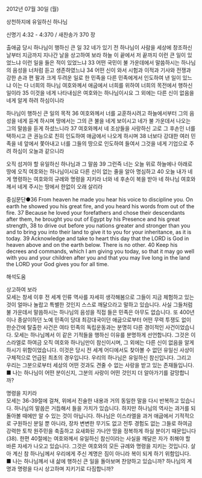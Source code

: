 2012년 07월 30일 (월)

상천하지에 유일하신 하나님



신명기 4:32 - 4:370 / 새찬송가 370 장


출애굽 당시 하나님이 행하신 큰 일
32 네가 있기 전 하나님이 사람을 세상에 창조하신 날부터 지금까지 지나간 날을 상고하여 보라 하늘 이 끝에서 저 끝까지 이런 큰 일이 있었느냐 이런 일을 들은 적이 있었느냐 33 어떤 국민이 불 가운데에서 말씀하시는 하나님의 음성을 너처럼 듣고 생존하였느냐 34 어떤 신이 와서 시험과 이적과 기사와 전쟁과 강한 손과 편 팔과 크게 두려운 일로 한 민족을 다른 민족에게서 인도하여 낸 일이 있느냐 이는 다 너희의 하나님 여호와께서 애굽에서 너희를 위하여 너희의 목전에서 행하신 일이라 35 이것을 네게 나타내심은 여호와는 하나님이시요 그 외에는 다른 신이 없음을 네게 알게 하려 하심이니라

하나님이 행하신 큰 일의 목적
36 여호와께서 너를 교훈하시려고 하늘에서부터 그의 음성을 네게 듣게 하시며 땅에서는 그의 큰 불을 네게 보이시고 네가 불 가운데서 나오는 그의 말씀을 듣게 하셨느니라 37 여호와께서 네 조상들을 사랑하신 고로 그 후손인 너를 택하시고 큰 권능으로 친히 인도하여 애굽에서 나오게 하시며 38 너보다 강대한 여러 민족을 네 앞에서 쫓아내고 너를 그들의 땅으로 인도하여 들여서 그것을 네게 기업으로 주려 하심이 오늘과 같으니라

오직 섬겨야 할 유일하신 하나님과 그 말씀
39 그런즉 너는 오늘 위로 하늘에나 아래로 땅에 오직 여호와는 하나님이시요 다른 신이 없는 줄을 알아 명심하고 40 오늘 내가 네게 명령하는 여호와의 규례와 명령을 지키라 너와 네 후손이 복을 받아 네 하나님 여호와께서 네게 주시는 땅에서 한없이 오래 살리라

중심문단●36 From heaven he made you hear his voice to discipline you. On earth he showed you his great fire, and you heard his words from out of the fire. 37 Because he loved your forefathers and chose their descendants after them, he brought you out of Egypt by his Presence and his great strength, 38 to drive out before you nations greater and stronger than you and to bring you into their land to give it to you for your inheritance, as it is today. 39 Acknowledge and take to heart this day that the LORD is God in heaven above and on the earth below. There is no other. 40 Keep his decrees and commands, which I am giving you today, so that it may go well with you and your children after you and that you may live long in the land the LORD your God gives you for all time.

해석도움





상고하여 보라  
모세는 창세 이후 전 세계 인류 역사를 자세히 생각해봄으로 그들이 지금 체험하고 있는 것이 얼마나 놀랍고 특별한 것인지 스스로 깨달으라고 말하고 있습니다. 사실 그들처럼 불 가운데서 말씀하시는 하나님의 음성을 직접 들은 민족은 아무도 없습니다. 또 400년이나 종살이하던 노예 민족이 당대 최강대국이던 애굽으로부터 어떤 무력 투쟁도 없이 한순간에 탈출한 사건은 여타 민족의 독립운동과는 분명히 다른 경이적인 사건이었습니다. 모세는 하나님께서 이 같은 기적들을 행하신 이유를 분명하게 선언합니다. 그것은 이스라엘로 하여금 오직 여호와 하나님만이 참신이시며, 그 외에는 다른 신이 없음을 알게 하시기 위함이었습니다. 이것은 당시 전 세계 어디에서도 찾아볼 수 없던 유일신 사상이 구체적으로 언급된 최초의 경우입니다. 우리의 하나님은 유일하신 참신입니다. 그리고 우리는 그분으로부터 세상의 어떤 것과도 견줄 수 없는 사랑을 받고 있는 존재들입니다.
■ 나는 하나님이 어떤 분이신지, 그분의 사랑이 어떤 것인지 더 알아가기를 갈망합니까?

명령을 지키라  
모세는 36-39절에 걸쳐, 위에서 진술한 내용과 거의 동일한 말을 다시 반복하고 있습니다. 하나님의 말씀은 거듭해서 들을 가치가 있습니다. 하지만 하나님의 역사는 과거를 되돌아볼 때에만 알 수 있는 것이 아닙니다. 하나님은 이스라엘을 과거 애굽에서 기적적으로 구원하신 분일 뿐 아니라, 장차 변변한 무기도 없고 전투 경험도 없는 그들로 하여금 강력한 토착 원주민을 축출하고 요새화된 가나안 땅을 정복하게 하실 분이기 때문입니다(38). 한편 40절에는 여호와께서 유일하신 참신이라는 사실을 깨달은 자가 취해야 할 바른 자세가 나오고 있습니다. 그것은 여호와의 모든 규례와 명령을 지키는 것입니다. 살아 계신 참 하나님께서 우리에게 주신 계명은 짐이 아니라 복이 되게 하기 위함입니다.
■ 나는 하나님께서 내 삶에 행하신 큰 일을 돌아보며 찬양하고 있습니까? 하나님의 계명과 명령을 다시 상고하며 지키기로 다짐합니까?